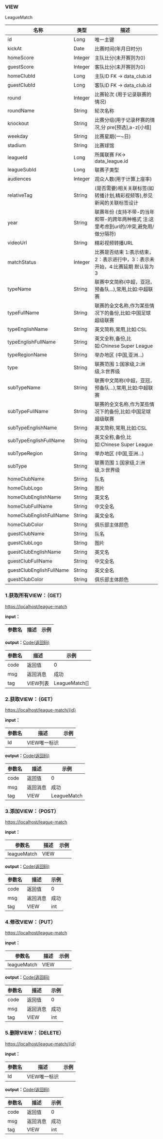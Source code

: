 ### VIEW ###
<A NAME="LeagueMatch">LeagueMatch</A>

名称|类型|描述
-|-|-
id                  |Long      |唯一主键
kickAt              |Date      |比赛时间(年月日时分)
homeScore           |Integer   |主队比分(未开赛则为0)
guestScore          |Integer   |客队比分(未开赛则为0)
homeClubId          |Long      |主队ID   FK -> data_club.id
guestClubId         |Long      |客队ID   FK -> data_club.id
round               |Integer   |比赛轮次 (用于记录联赛的情况)
roundName           |String    |轮次名称
knockout            |String    |比赛分组(用于记录杯赛的情况,分 pre[预选],a-z[小组]
weekday             |String    |比赛星期(一~日)
stadium             |String    |比赛球馆
leagueId            |Long      |所属联赛  FK-> data_league.id
leagueSubId         |Long      |联赛子类型
audiences           |Integer   |观众人数(用于计算上座率)
relativeTag         |String    |(是否需要)相关关联标签(如转播计划,精彩视频等),参见新闻的关联标签设计
year                |String    |联赛年份 (支持不带-的当年和带-的跨年两种格式 注:这里考虑到url的/冲突,避免用/做分隔符)
videoUrl            |String    |精彩视频转播URL
matchStatus         |Integer   |比赛是否结束 1:表示结束，2：表示进行中，3：表示未开始，4:比赛延期 默认皆为 3
typeName            |String    |联赛中文简称(中超，亚冠，预备队...),常用,比如:中超联赛
typeFullName        |String    |联赛的全文名称,作为某些情况下的备份,比如:中国足球超级联赛
typeEnglishName     |String    |英文简称,常用,比如:CSL
typeEnglishFullName |String    |英文全称,备份,比如:Chinese Super League
typeRegionName      |String    |举办地区 (中国,亚洲...)
type                |String    |联赛范围 1:国家级,2:洲级,3:世界级
subTypeName         |String    |联赛中文简称(中超，亚冠，预备队...),常用,比如:中超联赛
subTypeFullName     |String    |联赛的全文名称,作为某些情况下的备份,比如:中国足球超级联赛
subTypeEnglishName  |String    |英文简称,常用,比如:CSL
subTypeEnglishFullName|String    |英文全称,备份,比如:Chinese Super League
subTypeRegion       |String    |举办地区 (中国,亚洲...)
subType             |String    |联赛范围 1:国家级,2:洲级,3:世界级
homeClubName        |String    |队名
homeClubLogo        |String    |图片
homeClubEnglishName |String    |英文名
homeClubFullName    |String    |中文全名
homeClubEnglishFullName|String    |英文全名
homeClubColor       |String    |俱乐部主体颜色
guestClubName       |String    |队名
guestClubLogo       |String    |图片
guestClubEnglishName|String    |英文名
guestClubFullName   |String    |中文全名
guestClubEnglishFullName|String    |英文全名
guestClubColor      |String    |俱乐部主体颜色

### 1.获取所有VIEW：（GET） ###
[https://localhost/league-match](https://localhost/league-match)

**input：**

参数名 		|描述	|示例
 --------- | ------|------

**output：**<A HREF="#Code">Code(返回码)</A>

参数名 		|描述	|示例
 --------- | ------|------
code 		|返回值	|0
msg			|返回消息|成功
tag         |VIEW列表|LeagueMatch[]

### 2.获取VIEW：（GET） ###
[https://localhost/league-match/{id}](https://localhost/league-match/{id})

**input：**

参数名 		|描述	|示例
 --------- | ------|------
Id| VIEW唯一标识 |   

**output：**<A HREF="#Code">Code(返回码)</A>

参数名 		|描述	|示例
 --------- | ------|------
code 		|返回值	|0
msg			|返回消息|成功
tag         |VIEW|LeagueMatch

### 3.添加VIEW：（POST） ###
[https://localhost/league-match](https://localhost/league-match)

**input：**

参数名 		|描述	|示例
 --------- | ------|------
leagueMatch| VIEW |   

**output：**<A HREF="#Code">Code(返回码)</A>

参数名 		|描述	|示例
 --------- | ------|------
code 		|返回值	|0
msg			|返回消息|成功
tag         |VIEW|int

### 4.修改VIEW：（PUT） ###
[https://localhost/league-match](https://localhost/league-match)

**input：**

参数名 		|描述	|示例
 --------- | ------|------
leagueMatch| VIEW |   

**output：**<A HREF="#Code">Code(返回码)</A>

参数名 		|描述	|示例
 --------- | ------|------
code 		|返回值	|0
msg			|返回消息|成功
tag         |VIEW|int

### 5.删除VIEW：（DELETE） ###
[https://localhost/league-match/{id}](https://localhost/league-match/{id})

**input：**

参数名 		|描述	|示例
 --------- | ------|------
Id| VIEW唯一标识 |   

**output：**<A HREF="#Code">Code(返回码)</A>

参数名 		|描述	|示例
 --------- | ------|------
code 		|返回值	|0
msg			|返回消息|成功
tag         |VIEW|int


